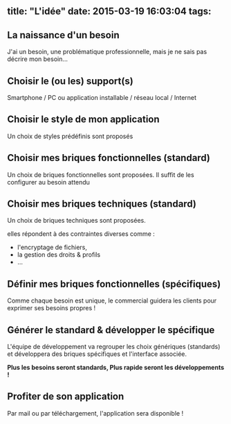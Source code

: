 title: "L'idée"
date: 2015-03-19 16:03:04
tags:
---

## La naissance d'un besoin

J'ai un besoin, une problématique professionnelle, mais je ne sais pas décrire mon besoin...

## Choisir le (ou les) support(s)

Smartphone / PC ou application installable / réseau local / Internet

## Choisir le style de mon application

Un choix de styles prédéfinis sont proposés

## Choisir mes briques fonctionnelles (standard)

Un choix de briques fonctionnelles sont proposées. Il suffit de les configurer au besoin attendu

## Choisir mes briques techniques (standard)

Un choix de briques techniques sont proposées. 

elles répondent à des contraintes diverses comme :

- l'encryptage de fichiers, 
- la gestion des droits & profils
- ...

## Définir mes briques fonctionnelles (spécifiques)

Comme chaque besoin est unique, le commercial guidera les clients pour exprimer ses besoins propres !


## Générer le standard & développer le spécifique

L'équipe de développement va regrouper les choix génériques (standards) et développera des briques spécifiques et l'interface associée.

**Plus les besoins seront standards, Plus rapide seront les développements !**

## Profiter de son application

Par mail ou par téléchargement, l'application sera disponible !
